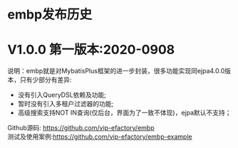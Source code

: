 # embp发布历史

# V1.0.0 第一版本:2020-0908
说明：embp就是对MybatisPlus框架的进一步封装，很多功能实现同ejpa4.0.0版本，只有少部分有差异:
- 没有引入QueryDSL依赖及功能;
- 暂时没有引入多租户过滤器的功能;
- 高级搜索支持NOT IN查询(仅后台，界面为了一致不体现)，ejpa默认不支持；

Github源码: https://github.com/vip-efactory/embp  
测试及使用案例:https://github.com/vip-efactory/embp-example
